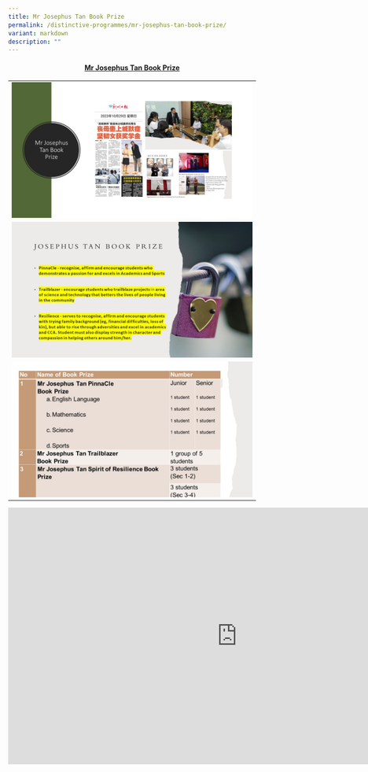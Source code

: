 ```yaml
---
title: Mr Josephus Tan Book Prize
permalink: /distinctive-programmes/mr-josephus-tan-book-prize/
variant: markdown
description: ""
---
```

<h4 style="text-align: center;"><strong><u>Mr Josephus Tan Book Prize</u></strong></h4>
<table style="border-collapse: collapse; width: 100%;" border="0">
<tbody>
<tr>
<td style="width: 50%; text-align: center;"><img style="width: 100%;" src="/images/josephus 1.JPG"><strong></strong></td>
</tr>
<tr>
<td style="width: 50%; text-align: center;"><img style="width: 100%;" src="/images/josephus 2.JPG"><strong></strong></td>
</tr>
<tr>
<td style="width: 50%; text-align: center;"><img style="width: 100%;" src="/images/josephus 3.JPG"><strong></strong></td>
</tr>
</tbody>
</table>
<iframe width="929" height="522" src="https://www.youtube.com/embed/2a3G_gHxSs0?si=7sbSwZEELQTKdHiF" title="Peicai Secondary School Corporate Video 2023" frameborder="0" allow="accelerometer; autoplay; clipboard-write; encrypted-media; gyroscope; picture-in-picture; web-share" allowfullscreen=""></iframe>